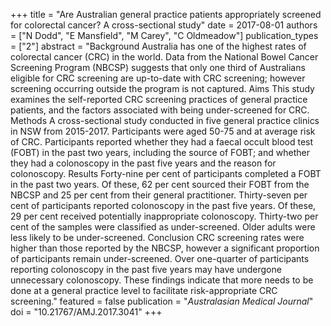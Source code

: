 +++
title = "Are Australian general practice patients appropriately screened for colorectal cancer? A cross-sectional study"
date = 2017-08-01
authors = ["N Dodd", "E Mansfield", "M Carey", "C Oldmeadow"]
publication_types = ["2"]
abstract = "Background Australia has one of the highest rates of colorectal cancer (CRC) in the world. Data from the National Bowel Cancer Screening Program (NBCSP) suggests that only one third of Australians eligible for CRC screening are up-to-date with CRC screening; however screening occurring outside the program is not captured. Aims This study examines the self-reported CRC screening practices of general practice patients, and the factors associated with being under-screened for CRC. Methods A cross-sectional study conducted in five general practice clinics in NSW from 2015-2017. Participants were aged 50-75 and at average risk of CRC. Participants reported whether they had a faecal occult blood test (FOBT) in the past two years, including the source of FOBT; and whether they had a colonoscopy in the past five years and the reason for colonoscopy. Results Forty-nine per cent of participants completed a FOBT in the past two years. Of these, 62 per cent sourced their FOBT from the NBCSP and 25 per cent from their general practitioner. Thirty-seven per cent of participants reported colonoscopy in the past five years. Of these, 29 per cent received potentially inappropriate colonoscopy. Thirty-two per cent of the samples were classified as under-screened. Older adults were less likely to be under-screened. Conclusion CRC screening rates were higher than those reported by the NBCSP, however a significant proportion of participants remain under-screened. Over one-quarter of participants reporting colonoscopy in the past five years may have undergone unnecessary colonoscopy. These findings indicate that more needs to be done at a general practice level to facilitate risk-appropriate CRC screening."
featured = false
publication = "*Australasian Medical Journal*"
doi = "10.21767/AMJ.2017.3041"
+++

